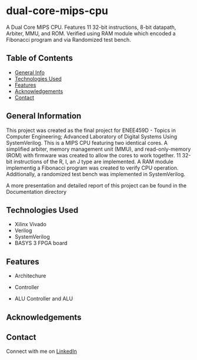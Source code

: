 # dual-core-mips-cpu
A Dual Core MIPS CPU. Features 11 32-bit instructions, 8-bit datapath, Arbiter, MMU, and ROM. Verified using RAM module which encoded a Fibonacci program and via Randomized test bench.

## Table of Contents
* [General Info](#general-information)
* [Technologies Used](#technologies-used)
* [Features](#features)
* [Acknowledgements](#acknowledgements)
* [Contact](#contact)
<!--* [Features](#features)
* [Setup](#setup)
* [Project Status](#project-status)
* [Room for Improvement](#room-for-improvement)-->
<!-- * [License](#license) -->

## General Information
This project was created as the final project for ENEE459D - Topics in Computer Engineering; Advanced Laboratory of Digital Systems Using SystemVerilog.
This is a MIPS CPU featuring two identical cores. A simplified arbiter, memory management unit (MMU), and read-only-memory (ROM) with firmware was created to
allow the cores to work together. 11 32-bit instructions of the R, I, an J type are implemented. A RAM module implementig a Fibonacci program was created to verify
CPU operation. Additionally, a randomized test bench was implemented in SystemVerilog.

A more presentation and detailed report of this project can be found in the Documentation directory

## Technologies Used
- Xilinx Vivado
- Verilog
- SystemVerilog
- BASYS 3 FPGA board

## Features
- Architechure

- Controller

- ALU Controller and ALU



## Acknowledgements

## Contact
Connect with me on [LinkedIn](https://www.linkedin.com/in/alec-felix/)
